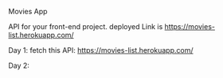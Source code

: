 Movies App

API for your front-end project. deployed Link is https://movies-list.herokuapp.com/

Day 1:
fetch this API: https://movies-list.herokuapp.com/

Day 2:

